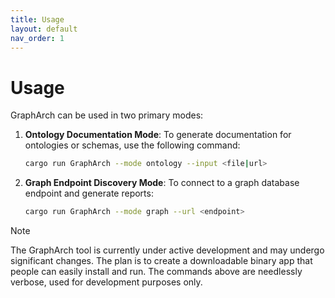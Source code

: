 ```yaml
---
title: Usage
layout: default
nav_order: 1
---
```

# Usage

GraphArch can be used in two primary modes:

1. **Ontology Documentation Mode**:
   To generate documentation for ontologies or schemas, use the following command:

   ```bash
   cargo run GraphArch --mode ontology --input <file|url>
   ```

2. **Graph Endpoint Discovery Mode**:
   To connect to a graph database endpoint and generate reports:

   ```bash
   cargo run GraphArch --mode graph --url <endpoint>
   ```

> [!NOTE]
> The GraphArch tool is currently under active development and may undergo
> significant changes. The plan is to create a downloadable binary app that
> people can easily install and run. The commands above are needlessly verbose,
> used for development purposes only.

